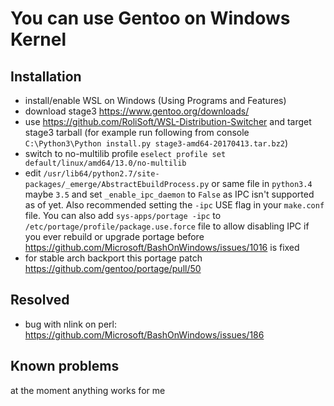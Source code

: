 You can use Gentoo on Windows Kernel
====================================

Installation
------------

  - install/enable WSL on Windows (Using Programs and Features)
  - download stage3 https://www.gentoo.org/downloads/
  - use https://github.com/RoliSoft/WSL-Distribution-Switcher and target stage3 tarball (for example run following from console `C:\Python3\Python install.py stage3-amd64-20170413.tar.bz2`)
  - switch to no-multilib profile `eselect profile set default/linux/amd64/13.0/no-multilib`
  - edit `/usr/lib64/python2.7/site-packages/_emerge/AbstractEbuildProcess.py` or same file in `python3.4` maybe `3.5` and set `_enable_ipc_daemon` to `False` as IPC isn't supported as of yet. Also recommended setting the `-ipc` USE flag in your `make.conf` file. You can also add `sys-apps/portage -ipc` to `/etc/portage/profile/package.use.force` file to allow disabling IPC if you ever rebuild or upgrade portage before https://github.com/Microsoft/BashOnWindows/issues/1016 is fixed
  - for stable arch backport this portage patch https://github.com/gentoo/portage/pull/50

Resolved
--------

  - bug with nlink on perl: https://github.com/Microsoft/BashOnWindows/issues/186

Known problems
--------------

at the moment anything works for me
